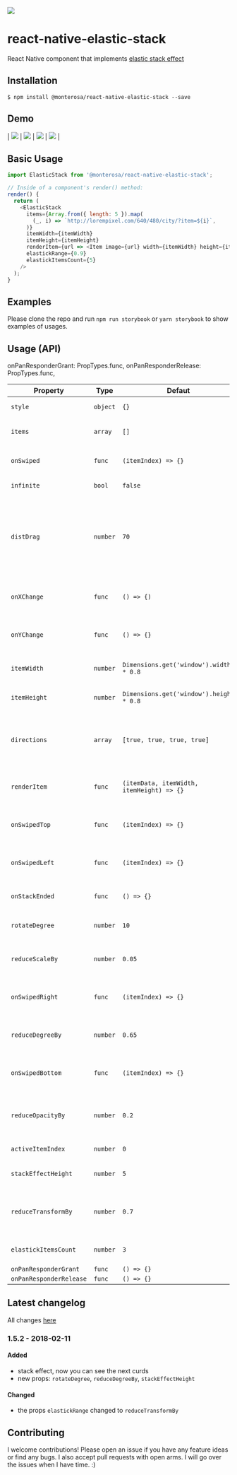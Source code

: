 [![](https://img.shields.io/npm/dm/@monterosa/react-native-elastic-stack.svg?style=flat-square)](https://www.npmjs.com/package/@monterosa/react-native-elastic-stack)

# react-native-elastic-stack

React Native component that implements [elastic stack effect](https://tympanus.net/Development/ElasticStack/)

## Installation

```
$ npm install @monterosa/react-native-elastic-stack --save
```

## Demo

| ![](./demo/ios-demo-1.gif) | ![](./demo/ios-demo-2.gif) | ![](./demo/ios-demo-3.gif) | ![](./demo/ios-demo-4.gif) |

## Basic Usage

```js
import ElasticStack from '@monterosa/react-native-elastic-stack';

// Inside of a component's render() method:
render() {
  return (
    <ElasticStack
      items={Array.from({ length: 5 }).map(
        (_, i) => `http://lorempixel.com/640/480/city/?item=${i}`,
      )}
      itemWidth={itemWidth}
      itemHeight={itemHeight}
      renderItem={url => <Item image={url} width={itemWidth} height={itemHeight} />}
      elastickRange={0.9}
      elastickItemsCount={5}
    />
  );
}
```

## Examples

Please clone the repo and run `npm run storybook` or `yarn storybook` to show examples of usages.

## Usage (API)

onPanResponderGrant: PropTypes.func,
onPanResponderRelease: PropTypes.func,

| Property | Type | Defaut | Description |
| -------- | ---- | -------- | ----------- |
| `style` | `object` | `{}` | Component's styles. |
| `items` | `array` | `[]` | Array of data for the items to be rendered. |
| `onSwiped` | `func` | `(itemIndex) => {}` | Function to be called when a item is swiped. |
| `infinite` | `bool` | `false` | Keep swiping indefinitely. |
| `distDrag` | `number` | `70` | If the user stops dragging the image in a area that does not exceed for either x or y then the image goes back to the stack. |
| `onXChange` | `func` | `() => {)` | Function to be called when `x` of current item changed. |
| `onYChange` | `func` | `() => {}` | Function to be called when `y` of current item changed |
| `itemWidth` | `number` | `Dimensions.get('window').width * 0.8` | This is the width of the item. |
| `itemHeight` | `number` | `Dimensions.get('window').height * 0.8` | This is the width of the item. |
| `directions` | `array` | `[true, true, true, true]` | Supported directions([top, right, bottom, left]) in which items can swipe out. |
| `renderItem` | `func` | `(itemData, itemWidth, itemHeight) => {}` | Function to render the item based on the data. |
| `onSwipedTop` | `func` | `(itemIndex) => {}` | Function to be called when a item is swiped top. |
| `onSwipedLeft` | `func` | `(itemIndex) => {}` | Function to be called when a item is swiped left. |
| `onStackEnded` | `func` | `() => {}` | Function to be called when stack is ended. |
| `rotateDegree` | `number` | `10` | The value by which items should rotate. |
| `reduceScaleBy` | `number` | `0.05` | The value by which the next items should decrease. |
| `onSwipedRight` | `func` | `(itemIndex) => {}` | Function to be called when a item is swiped right. |
| `reduceDegreeBy` | `number` | `0.65` | The value by which the next items should reduce rotate. |
| `onSwipedBottom` | `func` | `(itemIndex) => {}` | Function to be called when a item is swiped bottom. |
| `reduceOpacityBy` | `number` | `0.2` | The value by which the next item should be more transparent. |
| `activeItemIndex` | `number` | `0` | Default item index. |
| `stackEffectHeight` | `number` | `5` | The height of the stack effect. |
| `reduceTransformBy` | `number` | `0.7` | The value by which the next items should reduce transforms. |
| `elastickItemsCount` | `number` | `3` | Count of items rendered at the same time. |
| `onPanResponderGrant` | `func` | `() => {}` | |
| `onPanResponderRelease` | `func` | `() => {}` | |

## Latest changelog

All changes [here](./CHANGELOG.md)

### 1.5.2 - 2018-02-11

#### Added

* stack effect, now you can see the next curds
* new props: `rotateDegree`, `reduceDegreeBy`, `stackEffectHeight`

#### Changed

* the props `elastickRange` changed to `reduceTransformBy`

## Contributing

I welcome contributions! Please open an issue if you have any feature ideas
or find any bugs. I also accept pull requests with open arms. I will
go over the issues when I have time. :)
